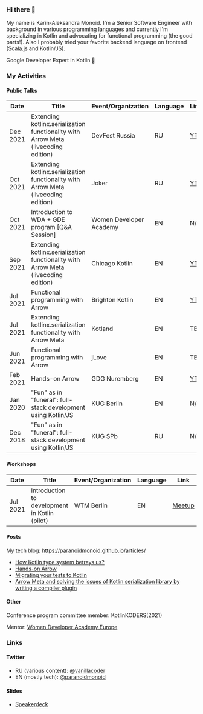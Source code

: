 ### Hi there 👋

My name is Karin-Aleksandra Monoid.
I'm a Senior Software Engineer with background in various programming languages and currently I'm specializing in Kotlin and advocating for functional programming (the good parts!). Also I probably tried your favorite backend language on frontend (Scala.js and Kotlin/JS).

Google Developer Expert in Kotlin 🚀

### My Activities

#### Public Talks

|  Date  |                        Title                                                         |Event/Organization      |Language|Link |
|--------|--------------------------------------------------------------------------------------|------------------------|--------|-----|
|Dec 2021|Extending kotlinx.serialization functionality with Arrow Meta (livecoding edition)    |DevFest Russia          |RU      |[YT](https://www.youtube.com/watch?v=kHPxs-I7o9g)  |
|Oct 2021|Extending kotlinx.serialization functionality with Arrow Meta (livecoding edition)    |Joker                   |RU      |[YT](https://youtu.be/uDJ2mwnlYaE)  |
|Oct 2021|Introduction to WDA + GDE program [Q&A Session]                                       |Women Developer Academy |EN      |N/A  |
|Sep 2021|Extending kotlinx.serialization functionality with Arrow Meta (livecoding edition)    |Chicago Kotlin          |EN      |[YT](https://youtu.be/SdT6dS0g3eM)|
|Jul 2021|Functional programming with Arrow                                                     |Brighton Kotlin         |EN      |[YT](https://www.youtube.com/watch?v=SlxU51AIWAw)|
|Jul 2021|Extending kotlinx.serialization functionality with Arrow Meta                         |Kotland                 |EN      |TBA  |
|Jun 2021|Functional programming with Arrow                                                     |jLove                   |EN      |TBA  |
|Feb 2021|Hands-on Arrow    	                                                                  |GDG Nuremberg           |EN      |[YT](https://youtu.be/tkl9EaUMfm8)|
|Jan 2020|"Fun" as in "funeral": full-stack development using Kotlin/JS	                        |KUG Berlin	             |EN      |N/A  |
|Dec 2018|"Fun" as in "funeral": full-stack development using Kotlin/JS                       	|KUG SPb                 |RU      |N/A  |

#### Workshops

|  Date  |                        Title                 |Event/Organization|Language|Link |
|--------|----------------------------------------------|------------------|--------|-----|
|Jul 2021|Introduction to development in Kotlin (pilot) | WTM Berlin       | EN     |[Meetup](https://www.meetup.com/Women-Techmakers-Berlin/events/279251255/)|

#### Posts

My tech blog: https://paranoidmonoid.github.io/articles/

* [How Kotlin type system betrays us?](https://paranoidmonoid.github.io/articles/Chasing%20the%20bug/EitherVsNull)
* [Hands-on Arrow](https://paranoidmonoid.github.io/articles/Kotlin%20and%20friends/Hands-on%20Arrow)
* [Migrating your tests to Kotlin](https://paranoidmonoid.github.io/articles/Kotlin%20and%20friends/Migrating%20your%20tests%20to%20Kotlin)
* [Arrow Meta and solving the issues of Kotlin serialization library by writing a compiler plugin](https://paranoidmonoid.github.io/articles/Kotlin%20and%20friends/Naming%20strategy%20plugin)

#### Other

Conference program committee member: KotlinKODERS(2021)

Mentor: [Women Developer Academy Europe](https://events.withgoogle.com/women-developer-academy-europe/speakers--mentors/#content)

### Links

#### Twitter
* RU (various content): [@vanillacoder](https://twitter.com/vanillacoder/)
* EN (mostly tech): [@paranoidmonoid](https://twitter.com/paranoidmonoid/)

#### Slides
* [Speakerdeck](https://speakerdeck.com/paranoidmonoid)
